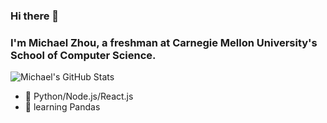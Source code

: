### Hi there 👋

### I'm Michael Zhou, a freshman at Carnegie Mellon University's School of Computer Science.

![Michael's GitHub Stats](https://github-readme-stats.vercel.app/api?username=mzhou08)

- 🔭 Python/Node.js/React.js
- 🌱 learning Pandas

<!--
**mzhou08/mzhou08** is a ✨ _special_ ✨ repository because its `README.md` (this file) appears on your GitHub profile.

Here are some ideas to get you started:

- 🔭 I’m currently working on ...
- 🌱 I’m currently learning ...
- 👯 I’m looking to collaborate on ...
- 🤔 I’m looking for help with ...
- 💬 Ask me about ...
- 📫 How to reach me: ...
- 😄 Pronouns: ...
- ⚡ Fun fact: ...
-->
